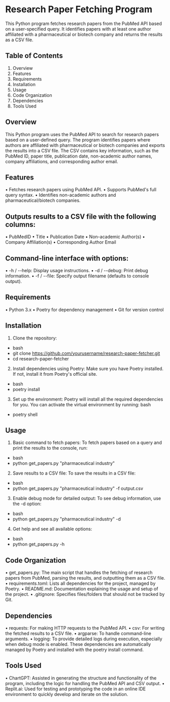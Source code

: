 # Research Paper Fetching Program
This Python program fetches research papers from the PubMed API based on a user-specified query. It identifies papers with at least one author affiliated with a pharmaceutical or biotech company and returns the results as a CSV file.

## Table of Contents
1.	Overview
2.	Features
3.	Requirements
4.	Installation
5.	Usage
6.	Code Organization
7.	Dependencies
8.	Tools Used

## Overview
This Python program uses the PubMed API to search for research papers based on a user-defined query. The program identifies papers where authors are affiliated with pharmaceutical or biotech companies and exports the results into a CSV file. The CSV contains key information, such as the PubMed ID, paper title, publication date, non-academic author names, company affiliations, and corresponding author email.

## Features
•	Fetches research papers using PubMed API.
•	Supports PubMed's full query syntax.
•	Identifies non-academic authors and pharmaceutical/biotech companies.
## Outputs results to a CSV file with the following columns:
•	PubMedID
•	Title
•	Publication Date
•	Non-academic Author(s)
•	Company Affiliation(s)
•	Corresponding Author Email
## Command-line interface with options:
  •	-h / --help: Display usage instructions.
  •	-d / --debug: Print debug information.
  •	-f / --file: Specify output filename (defaults to console output).

## Requirements
•	Python 3.x
•	Poetry for dependency management
•	Git for version control

## Installation
1.	Clone the repository:
- bash
- git clone https://github.com/yourusername/research-paper-fetcher.git
- cd research-paper-fetcher
2.	Install dependencies using Poetry:
Make sure you have Poetry installed. If not, install it from Poetry's official site.
- bash
- poetry install
3.	Set up the environment:
Poetry will install all the required dependencies for you. You can activate the virtual environment by running:
bash
- poetry shell

## Usage
1.	Basic command to fetch papers:
To fetch papers based on a query and print the results to the console, run:
- bash
- python get_papers.py "pharmaceutical industry"
2.	Save results to a CSV file:
To save the results in a CSV file:
- bash
- python get_papers.py "pharmaceutical industry" -f output.csv
3.	Enable debug mode for detailed output:
To see debug information, use the -d option:
- bash
- python get_papers.py "pharmaceutical industry" -d
4.	Get help and see all available options:
- bash
- python get_papers.py -h

## Code Organization
•	get_papers.py: The main script that handles the fetching of research papers from PubMed, parsing the results, and outputting them as a CSV file.
•	requirements.toml: Lists all dependencies for the project, managed by Poetry.
•	README.md: Documentation explaining the usage and setup of the project.
•	.gitignore: Specifies files/folders that should not be tracked by Git.

## Dependencies
•	requests: For making HTTP requests to the PubMed API.
•	csv: For writing the fetched results to a CSV file.
•	argparse: To handle command-line arguments.
•	logging: To provide detailed logs during execution, especially when debug mode is enabled.
These dependencies are automatically managed by Poetry and installed with the poetry install command.

## Tools Used
•	ChartGPT: Assisted in generating the structure and functionality of the program, including the logic for handling the PubMed API and CSV output.
•	Replit.ai: Used for testing and prototyping the code in an online IDE environment to quickly develop and iterate on the solution.
